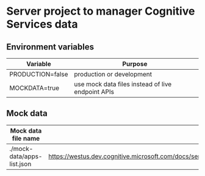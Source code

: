 # Server project to manager Cognitive Services data

## Environment variables

|Variable|Purpose|
|--|--|
|PRODUCTION=false|production or development|
|MOCKDATA=true|use mock data files instead of live endpoint APIs|

## Mock data

|Mock data file name|Contents of mock file from|
|--|--|
|./mock-data/apps-list.json|https://westus.dev.cognitive.microsoft.com/docs/services/5890b47c39e2bb17b84a55ff/operations/5890b47c39e2bb052c5b9c30/console|